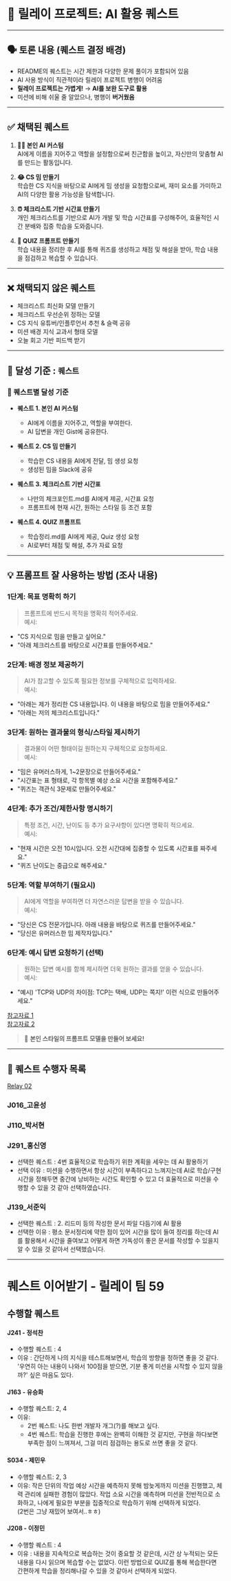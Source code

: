 # 🚀 릴레이 프로젝트: AI 활용 퀘스트

---

## 🗣️ 토론 내용 (퀘스트 결정 배경)

- README의 퀘스트는 시간 제한과 다양한 문제 풀이가 포함되어 있음
- AI 사용 방식이 직관적이라 릴레이 프로젝트 병행이 어려움
- **릴레이 프로젝트는 가볍게!** → **AI를 보완 도구로 활용**
- 미션에 비해 쉬울 줄 알았으나, 병행이 **버거웠음**

---

## ✅ 채택된 퀘스트

1. **🧑‍💻 본인 AI 커스텀**  
   AI에게 이름을 지어주고 역할을 설정함으로써 친근함을 높이고, 자신만의 맞춤형 AI를 만드는 활동입니다.

2. **😂 CS 밈 만들기**  
   학습한 CS 지식을 바탕으로 AI에게 밈 생성을 요청함으로써, 재미 요소를 가미하고 AI의 다양한 활용 가능성을 탐색합니다.

3. **⏰ 체크리스트 기반 시간표 만들기**  
   개인 체크리스트를 기반으로 AI가 개발 및 학습 시간표를 구성해주어, 효율적인 시간 분배와 집중 학습을 도와줍니다.

4. **🧠 QUIZ 프롬프트 만들기**  
   학습 내용을 정리한 후 AI를 통해 퀴즈를 생성하고 채점 및 해설을 받아, 학습 내용을 점검하고 복습할 수 있습니다.

---

## ❌ 채택되지 않은 퀘스트

- 체크리스트 최신화 모델 만들기
- 체크리스트 우선순위 정하는 모델
- CS 지식 유튜버/인플루언서 추천 & 슬랙 공유
- 미션 배경 지식 교과서 형태 모델
- 오늘 회고 기반 피드백 받기

---

## 🏁 달성 기준 : ``퀘스트``

### 📍 퀘스트별 달성 기준

- **퀘스트 1. 본인 AI 커스텀**
  - AI에게 이름을 지어주고, 역할을 부여한다.
  - AI 답변을 개인 Gist에 공유한다.

- **퀘스트 2. CS 밈 만들기**
  - 학습한 CS 내용을 AI에게 전달, 밈 생성 요청
  - 생성된 밈을 Slack에 공유

- **퀘스트 3. 체크리스트 기반 시간표**
  - 나만의 체크포인트.md를 AI에게 제공, 시간표 요청
  - 프롬프트에 현재 시간, 원하는 스타일 등 조건 포함

- **퀘스트 4. QUIZ 프롬프트**
  - 학습정리.md를 AI에게 제공, Quiz 생성 요청
  - AI로부터 채점 및 해설, 추가 자료 요청

---

## 💡 프롬프트 잘 사용하는 방법 (조사 내용)

### 1단계: 목표 명확히 하기
>
> 프롬프트에 반드시 목적을 명확히 적어주세요.  
예시:  

- "CS 지식으로 밈을 만들고 싶어요."  
- "아래 체크리스트를 바탕으로 시간표를 만들어주세요."

### 2단계: 배경 정보 제공하기
>
> AI가 참고할 수 있도록 필요한 정보를 구체적으로 입력하세요.  
예시:  

- "아래는 제가 정리한 CS 내용입니다. 이 내용을 바탕으로 밈을 만들어주세요."  
- "아래는 저의 체크리스트입니다."

### 3단계: 원하는 결과물의 형식/스타일 제시하기
>
> 결과물이 어떤 형태이길 원하는지 구체적으로 요청하세요.  
예시:  

- "밈은 유머러스하게, 1~2문장으로 만들어주세요."  
- "시간표는 표 형태로, 각 항목별 예상 소요 시간을 포함해주세요."  
- "퀴즈는 객관식 3문제로 만들어주세요."

### 4단계: 추가 조건/제한사항 명시하기
>
> 특정 조건, 시간, 난이도 등 추가 요구사항이 있다면 명확히 적으세요.  
예시:  

- "현재 시간은 오전 10시입니다. 오전 시간대에 집중할 수 있도록 시간표를 짜주세요."  
- "퀴즈 난이도는 중급으로 해주세요."

### 5단계: 역할 부여하기 (필요시)
>
> AI에게 역할을 부여하면 더 자연스러운 답변을 받을 수 있습니다.  
예시:  

- "당신은 CS 전문가입니다. 아래 내용을 바탕으로 퀴즈를 만들어주세요."  
- "당신은 유머러스한 밈 제작자입니다."

### 6단계: 예시 답변 요청하기 (선택)
>
> 원하는 답변 예시를 함께 제시하면 더욱 원하는 결과를 얻을 수 있습니다.  
예시:  

- "예시) 'TCP와 UDP의 차이점: TCP는 택배, UDP는 쪽지!' 이런 식으로 만들어주세요."

[참고자료 1](https://aiheroes.ai/community/60)  
[참고자료 2](https://modulabs.co.kr/blog/gpt-prompt-engineering)

> 💬 **본인 스타일의 프롬프트 모델을 만들어 보세요!**

---

## 📝 퀘스트 수행자 목록

[Relay 02](https://github.com/boostcampwm2025/relay-note02/blob/main/week2.md)

### **J016_고윤성**

### **J110_박서현**

### **J291_홍신영**
- 선택한 퀘스트 : 4번 효율적으로 학습하기 위한 계획을 세우는 데 AI 활용하기
- 선택 이유 : 미션을 수행하면서 항상 시간이 부족하다고 느껴지는데 AI로 학습/구현 시간을 정해두면 중간에 낭비하는 시간도 확인할 수 있고 더 효율적으로 미션을 수행할 수 있을 것 같아 선택하였습니다.
### **J139_서준익**
- 선택한 퀘스트 : 2. 리드미 등의 작성한 문서 파일 다듬기에 AI 활용
- 선택한 이유 : 평소 문서정리에 약한 점이 있어 시간을 많이 들여 정리를 하는데 AI를 활용해서 시간을 줄여보고 어떻게 하면 가독성이 좋은 문서를 작성할 수 있을지 알 수 있을 것 같아서 선택했습니다.

---

# 퀘스트 이어받기 - 릴레이 팀 59 

## 수행할 퀘스트

#### J241 - 정석찬
- 수행할 퀘스트 : 4
- 이유 : 간단하게 나의 지식을 테스트해보면서, 학습의 방향을 정하면 좋을 것 같다. '우연히 아는 내용이 나와서 100점을 받으면, 기분 좋게 미션을 시작할 수 있지 않을까?' 싶은 마음도 있다. 


#### J163 - 유승화
- 수행할 퀘스트: 2, 4
- 이유: 
    - 2번 퀘스트: 나도 한번 개발자 개그(?)를 해보고 싶다.
    - 4번 퀘스트: 학습을 진행한 후에는 완벽히 이해한 것 같지만, 구현을 하다보면 부족한 점이 느껴져서, 그걸 미리 점검하는 용도로 쓰면 좋을 것 같다. 

#### S034 - 제민우
- 수행할 퀘스트: 2, 3
- 이유: 작은 단위의 작업 예상 시간을 예측하지 못해 밤늦게까지 미션을 진행했고, 체력 관리에 실패한 경험이 많았다. 작업 소요 시간을 예측하며 미션을 전반적으로 소화하고, 나에게 필요한 부분을 집중적으로 학습하기 위해 선택하게 되었다.  
(2번은 그냥 재밌어 보여서..ㅎㅎ)

#### J208 - 이정민
- 수행할 퀘스트 : 4
- 이유 : 내용을 지속적으로 복습하는 것이 중요할 것 같은데, 시간 상 누적되는 모든 내용을 다시 읽으며 복습할 수는 없었다. 이런 방법으로 QUIZ를 통해 복습한다면 간편하게 학습을 정리해나갈 수 있을 것 같아서 선택하게 되었다.
